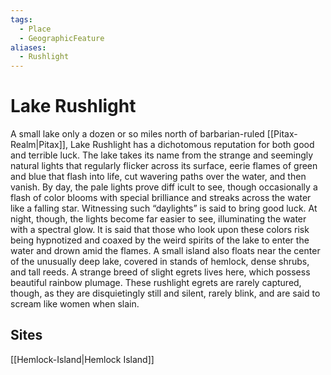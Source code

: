 ```yaml
---
tags:
  - Place
  - GeographicFeature
aliases:
  - Rushlight
---
```

# Lake Rushlight
A small lake only a dozen or so miles north of barbarian-ruled [[Pitax-Realm|Pitax]], Lake Rushlight has a dichotomous reputation for both good and terrible luck. The lake takes its name from the strange and seemingly natural lights that regularly flicker across its surface, eerie flames of green and blue that flash into life, cut wavering paths over the water, and then vanish. By day, the pale lights prove diff icult to see, though occasionally a flash of color blooms with special brilliance and streaks across the water like a falling star. Witnessing such “daylights” is said to bring good luck. At night, though, the lights become far easier to see, illuminating the water with a spectral glow. It is said that those who look upon these colors risk being hypnotized and coaxed by the weird spirits of the lake to enter the water and drown amid the flames. A small island also floats near the center of the unusually deep lake, covered in stands of hemlock, dense shrubs, and tall reeds. A strange breed of slight egrets lives here, which possess beautiful rainbow plumage. These rushlight egrets are rarely captured, though, as they are disquietingly still and silent, rarely blink, and are said to scream like women when slain.

## Sites
[[Hemlock-Island|Hemlock Island]]